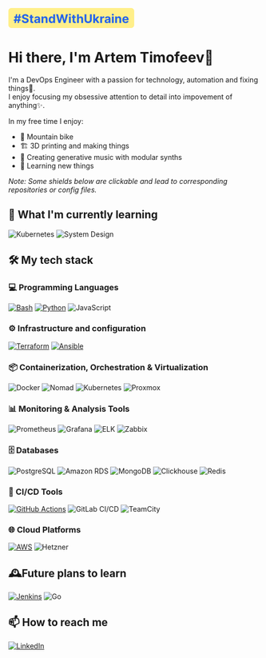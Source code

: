 [![Stand With Ukraine](https://raw.githubusercontent.com/vshymanskyy/StandWithUkraine/main/badges/StandWithUkraine.svg)](https://stand-with-ukraine.pp.ua)

# Hi there, I'm Artem Timofeev👋

I'm a DevOps Engineer with a passion for technology, automation and fixing things👷. \
I enjoy focusing my obsessive attention to detail into impovement of anything✨.

In my free time I enjoy:

- 🚵 Mountain bike
- 🏗️ 3D printing and making things
- 🎹 Creating generative music with modular synths
- 📖 Learning new things

<em>Note: Some shields below are clickable and lead to corresponding repositories or config files.</em>

## 🌱 What I'm currently learning

<picture>
  <img alt="Kubernetes" src="https://img.shields.io/badge/-Kubernetes-316ce6?logo=kubernetes&logoColor=white">
</picture>

<picture>
  <img alt="System Design" src="https://img.shields.io/badge/-System_Design-000000?logoColor=white">
</picture>

## 🛠️ My tech stack

### 💻 Programming Languages

[![Bash](https://img.shields.io/badge/-Bash-232c34?logo=gnu-bash&logoColor=4ca920)](https://github.com/atimofeev/dotfiles)
[![Python](https://img.shields.io/badge/-Python-346c99?logo=python&logoColor=ffcd3a)](https://github.com/atimofeev/learning/tree/main/python)
<picture>
<img alt="JavaScript" src="https://img.shields.io/badge/-JavaScript-efd81d?logo=JavaScript&logoColor=000000">
</picture>

### ⚙️ Infrastructure and configuration

[![Terraform](https://img.shields.io/badge/-Terraform-7b42bc?logo=terraform&logoColor=white)](https://github.com/atimofeev/learning/tree/main/terraform)
[![Ansible](https://img.shields.io/badge/-Ansible-EE0000?logo=ansible&logoColor=151515)](https://github.com/atimofeev/learning/tree/main/ansible/)

### 📦 Containerization, Orchestration & Virtualization

<picture>
  <img alt="Docker" src="https://img.shields.io/badge/-Docker-086dd7?logo=docker&logoColor=white">
</picture>
<picture>
  <img alt="Nomad" src="https://img.shields.io/badge/-Nomad-2cbc85?logo=hashicorp&logoColor=black">
</picture>
<picture>
  <img alt="Kubernetes" src="https://img.shields.io/badge/-Kubernetes-316ce6?logo=kubernetes&logoColor=white">
</picture>
<picture>
  <img alt="Proxmox" src="https://img.shields.io/badge/-Proxmox-E57000?logo=Proxmox&logoColor=white">
</picture>

### 📊 Monitoring & Analysis Tools

<picture>
  <img alt="Prometheus" src="https://img.shields.io/badge/-Prometheus-e0502c?logo=prometheus&logoColor=ffffff">
</picture>
<picture>
  <img alt="Grafana" src="https://img.shields.io/badge/-Grafana-f05a23?logo=grafana&logoColor=fbc803">
</picture>
<picture>
  <img alt="ELK" src="https://img.shields.io/badge/-ELK-38bfb0?logo=elasticsearch&logoColor=f0c000">
</picture>
<picture>
  <img alt="Zabbix" src="https://img.shields.io/badge/-Zabbix-cd0000?logo=zotero&logoColor=white">
</picture>

### 🗄️ Databases

<picture>
  <img alt="PostgreSQL" src="https://img.shields.io/badge/-PostgreSQL-396c94?logo=postgresql&logoColor=white">
</picture>
<picture>
  <img alt="Amazon RDS" src="https://img.shields.io/badge/-Amazon%20RDS-ff9c08?logo=amazonrds&logoColor=21405c">
</picture>
<picture>
  <img alt="MongoDB" src="https://img.shields.io/badge/-MongoDB-47A248?logo=mongodb&logoColor=white">
</picture>
<picture>
  <img alt="Clickhouse" src="https://img.shields.io/badge/-Clickhouse-FFCC01?logo=Clickhouse&logoColor=white">
</picture>
<picture>
  <img alt="Redis" src="https://img.shields.io/badge/-Redis-d82c20?logo=redis&logoColor=ffffff">
</picture>

### 🚀 CI/CD Tools

[![GitHub Actions](https://img.shields.io/badge/-GitHub_Actions-278cff?logo=github-actions&logoColor=white)](https://github.com/atimofeev/learning-github-actions)
<picture>
<img alt="GitLab CI/CD" src="https://img.shields.io/badge/-GitLab_CI/CD-FCA121?logo=gitlab&logoColor=e34930">
</picture>
<picture>
<img alt="TeamCity" src="https://img.shields.io/badge/-TeamCity-000000?logo=teamcity&logoColor=05b3ed">
</picture>

### 🌐 Cloud Platforms

[![AWS](https://img.shields.io/badge/-AWS-ff9c08?logo=amazon-aws&logoColor=2c3644)](https://github.com/atimofeev/learning/tree/main/terraform)
<picture>
<img alt="Hetzner" src="https://img.shields.io/badge/-Hetzner-000000?logo=Hetzner&logoColor=D50C2D">
</picture>

## 🕰️Future plans to learn

[![Jenkins](https://img.shields.io/badge/-Jenkins-e4313e?logo=jenkins&logoColor=white)](https://github.com/atimofeev/learning/tree/main/jenkins)
<picture>
<img alt="Go" src="https://img.shields.io/badge/-Go-00aed8?logo=go&logoColor=white">
</picture>

## 📫 How to reach me

[![LinkedIn](https://img.shields.io/badge/LinkedIn-Artem_Timofeev-0a66c2?logo=linkedin&logoColor=0a66c2)](https://www.linkedin.com/in/artem-timofeev-240b7a14b/)
